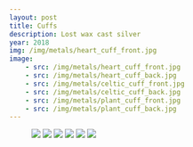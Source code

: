 ```yaml
---
layout: post
title: Cuffs
description: Lost wax cast silver
year: 2018
img: /img/metals/heart_cuff_front.jpg
image:
    - src: /img/metals/heart_cuff_front.jpg
    - src: /img/metals/heart_cuff_back.jpg
    - src: /img/metals/celtic_cuff_front.jpg
    - src: /img/metals/celtic_cuff_back.jpg
    - src: /img/metals/plant_cuff_front.jpg
    - src: /img/metals/plant_cuff_back.jpg
---
```

<figure>
  <img class="col one" src="{{ page.image[0].src }}">
  <img class="col one" src="{{ page.image[2].src }}">
  <img class="col one" src="{{ page.image[4].src }}">
  <img class="col one" src="{{ page.image[1].src }}">
  <img class="col one" src="{{ page.image[3].src }}">
  <img class="col one" src="{{ page.image[5].src }}">
</figure>
